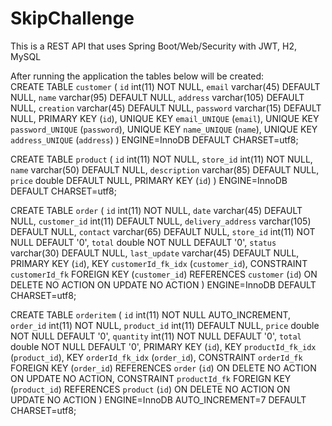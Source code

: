 # SkipChallenge
This is a REST API that uses Spring Boot/Web/Security with JWT, H2, MySQL<BR>

After running the application the tables below will be created:<BR>
CREATE TABLE `customer` (
  `id` int(11) NOT NULL,
  `email` varchar(45) DEFAULT NULL,
  `name` varchar(95) DEFAULT NULL,
  `address` varchar(105) DEFAULT NULL,
  `creation` varchar(45) DEFAULT NULL,
  `password` varchar(15) DEFAULT NULL,
  PRIMARY KEY (`id`),
  UNIQUE KEY `email_UNIQUE` (`email`),
  UNIQUE KEY `password_UNIQUE` (`password`),
  UNIQUE KEY `name_UNIQUE` (`name`),
  UNIQUE KEY `address_UNIQUE` (`address`)
) ENGINE=InnoDB DEFAULT CHARSET=utf8;


CREATE TABLE `product` (
  `id` int(11) NOT NULL,
  `store_id` int(11) NOT NULL,
  `name` varchar(50) DEFAULT NULL,
  `description` varchar(85) DEFAULT NULL,
  `price` double DEFAULT NULL,
  PRIMARY KEY (`id`)
) ENGINE=InnoDB DEFAULT CHARSET=utf8;

CREATE TABLE `order` (
  `id` int(11) NOT NULL,
  `date` varchar(45) DEFAULT NULL,
  `customer_id` int(11) DEFAULT NULL,
  `delivery_address` varchar(105) DEFAULT NULL,
  `contact` varchar(65) DEFAULT NULL,
  `store_id` int(11) NOT NULL DEFAULT '0',
  `total` double NOT NULL DEFAULT '0',
  `status` varchar(30) DEFAULT NULL,
  `last_update` varchar(45) DEFAULT NULL,
  PRIMARY KEY (`id`),
  KEY `customerId_fk_idx` (`customer_id`),
  CONSTRAINT `customerId_fk` FOREIGN KEY (`customer_id`) REFERENCES `customer` (`id`) ON DELETE NO ACTION ON UPDATE NO ACTION
) ENGINE=InnoDB DEFAULT CHARSET=utf8;

CREATE TABLE `orderitem` (
  `id` int(11) NOT NULL AUTO_INCREMENT,
  `order_id` int(11) NOT NULL,
  `product_id` int(11) DEFAULT NULL,
  `price` double NOT NULL DEFAULT '0',
  `quantity` int(11) NOT NULL DEFAULT '0',
  `total` double NOT NULL DEFAULT '0',
  PRIMARY KEY (`id`),
  KEY `productId_fk_idx` (`product_id`),
  KEY `orderId_fk_idx` (`order_id`),
  CONSTRAINT `orderId_fk` FOREIGN KEY (`order_id`) REFERENCES `order` (`id`) ON DELETE NO ACTION ON UPDATE NO ACTION,
  CONSTRAINT `productId_fk` FOREIGN KEY (`product_id`) REFERENCES `product` (`id`) ON DELETE NO ACTION ON UPDATE NO ACTION
) ENGINE=InnoDB AUTO_INCREMENT=7 DEFAULT CHARSET=utf8;
